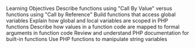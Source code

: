 Learning Objectives
Describe functions using "Call By Value" versus functions using "Call by Reference"
Build functions that access global variables
Explain how global and local variables are scoped in PHP functions
Describe how values in a function code are mapped to formal arguments in function code
Review and understand PHP documentation for built-in functions
Use PHP functions to manipulate string variables
